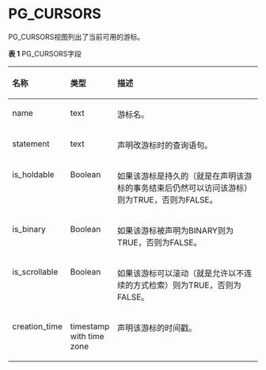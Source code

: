 # PG\_CURSORS<a name="ZH-CN_TOPIC_0242385942"></a>

PG\_CURSORS视图列出了当前可用的游标。

**表 1**  PG\_CURSORS字段

<a name="zh-cn_topic_0237122415_zh-cn_topic_0059778527_td70301f954c74ca2b264a81232edecd0"></a>
<table><thead align="left"><tr id="zh-cn_topic_0237122415_zh-cn_topic_0059778527_rbbd2ce077d084033bf125f3d1c57c81e"><th class="cellrowborder" valign="top" width="18.459999999999997%" id="mcps1.2.4.1.1"><p id="zh-cn_topic_0237122415_zh-cn_topic_0059778527_af9459e0d25874715a0a235c41151b290"><a name="zh-cn_topic_0237122415_zh-cn_topic_0059778527_af9459e0d25874715a0a235c41151b290"></a><a name="zh-cn_topic_0237122415_zh-cn_topic_0059778527_af9459e0d25874715a0a235c41151b290"></a>名称</p>
</th>
<th class="cellrowborder" valign="top" width="17.91%" id="mcps1.2.4.1.2"><p id="zh-cn_topic_0237122415_zh-cn_topic_0059778527_a090ca73f6cdf41bc89324226e458a388"><a name="zh-cn_topic_0237122415_zh-cn_topic_0059778527_a090ca73f6cdf41bc89324226e458a388"></a><a name="zh-cn_topic_0237122415_zh-cn_topic_0059778527_a090ca73f6cdf41bc89324226e458a388"></a>类型</p>
</th>
<th class="cellrowborder" valign="top" width="63.629999999999995%" id="mcps1.2.4.1.3"><p id="zh-cn_topic_0237122415_zh-cn_topic_0059778527_aec7c509fcf244885963561f1cf5b68be"><a name="zh-cn_topic_0237122415_zh-cn_topic_0059778527_aec7c509fcf244885963561f1cf5b68be"></a><a name="zh-cn_topic_0237122415_zh-cn_topic_0059778527_aec7c509fcf244885963561f1cf5b68be"></a>描述</p>
</th>
</tr>
</thead>
<tbody><tr id="zh-cn_topic_0237122415_zh-cn_topic_0059778527_rfad20d3d4e674905a68c3f869cbef840"><td class="cellrowborder" valign="top" width="18.459999999999997%" headers="mcps1.2.4.1.1 "><p id="zh-cn_topic_0237122415_zh-cn_topic_0059778527_aabd6adaa5ae041f7952ef0055bb54c09"><a name="zh-cn_topic_0237122415_zh-cn_topic_0059778527_aabd6adaa5ae041f7952ef0055bb54c09"></a><a name="zh-cn_topic_0237122415_zh-cn_topic_0059778527_aabd6adaa5ae041f7952ef0055bb54c09"></a>name</p>
</td>
<td class="cellrowborder" valign="top" width="17.91%" headers="mcps1.2.4.1.2 "><p id="zh-cn_topic_0237122415_zh-cn_topic_0059778527_a8337fa1ad7d04b5db65ddf1e6ff22c97"><a name="zh-cn_topic_0237122415_zh-cn_topic_0059778527_a8337fa1ad7d04b5db65ddf1e6ff22c97"></a><a name="zh-cn_topic_0237122415_zh-cn_topic_0059778527_a8337fa1ad7d04b5db65ddf1e6ff22c97"></a>text</p>
</td>
<td class="cellrowborder" valign="top" width="63.629999999999995%" headers="mcps1.2.4.1.3 "><p id="zh-cn_topic_0237122415_zh-cn_topic_0059778527_a3135c7cf11014e33b670e423abd556a6"><a name="zh-cn_topic_0237122415_zh-cn_topic_0059778527_a3135c7cf11014e33b670e423abd556a6"></a><a name="zh-cn_topic_0237122415_zh-cn_topic_0059778527_a3135c7cf11014e33b670e423abd556a6"></a>游标名。</p>
</td>
</tr>
<tr id="zh-cn_topic_0237122415_zh-cn_topic_0059778527_r5e71331e5968470f920d46a35e40f285"><td class="cellrowborder" valign="top" width="18.459999999999997%" headers="mcps1.2.4.1.1 "><p id="zh-cn_topic_0237122415_zh-cn_topic_0059778527_af73bbfc5b50d4ed8b97ab9ef445fa77e"><a name="zh-cn_topic_0237122415_zh-cn_topic_0059778527_af73bbfc5b50d4ed8b97ab9ef445fa77e"></a><a name="zh-cn_topic_0237122415_zh-cn_topic_0059778527_af73bbfc5b50d4ed8b97ab9ef445fa77e"></a>statement</p>
</td>
<td class="cellrowborder" valign="top" width="17.91%" headers="mcps1.2.4.1.2 "><p id="zh-cn_topic_0237122415_zh-cn_topic_0059778527_a0d76d00b479543f6931132c5c294c32f"><a name="zh-cn_topic_0237122415_zh-cn_topic_0059778527_a0d76d00b479543f6931132c5c294c32f"></a><a name="zh-cn_topic_0237122415_zh-cn_topic_0059778527_a0d76d00b479543f6931132c5c294c32f"></a>text</p>
</td>
<td class="cellrowborder" valign="top" width="63.629999999999995%" headers="mcps1.2.4.1.3 "><p id="zh-cn_topic_0237122415_zh-cn_topic_0059778527_a58cc781bd6134e7aa100f119e32d0c4c"><a name="zh-cn_topic_0237122415_zh-cn_topic_0059778527_a58cc781bd6134e7aa100f119e32d0c4c"></a><a name="zh-cn_topic_0237122415_zh-cn_topic_0059778527_a58cc781bd6134e7aa100f119e32d0c4c"></a>声明改游标时的查询语句。</p>
</td>
</tr>
<tr id="zh-cn_topic_0237122415_zh-cn_topic_0059778527_ra66c48144c7b4531adaaabc7ca7d3946"><td class="cellrowborder" valign="top" width="18.459999999999997%" headers="mcps1.2.4.1.1 "><p id="zh-cn_topic_0237122415_zh-cn_topic_0059778527_a887f50ec02174fbaa3e80a3f2d564c6f"><a name="zh-cn_topic_0237122415_zh-cn_topic_0059778527_a887f50ec02174fbaa3e80a3f2d564c6f"></a><a name="zh-cn_topic_0237122415_zh-cn_topic_0059778527_a887f50ec02174fbaa3e80a3f2d564c6f"></a>is_holdable</p>
</td>
<td class="cellrowborder" valign="top" width="17.91%" headers="mcps1.2.4.1.2 "><p id="zh-cn_topic_0237122415_zh-cn_topic_0059778527_ace6f281801d74594a610a5ae07e23ddf"><a name="zh-cn_topic_0237122415_zh-cn_topic_0059778527_ace6f281801d74594a610a5ae07e23ddf"></a><a name="zh-cn_topic_0237122415_zh-cn_topic_0059778527_ace6f281801d74594a610a5ae07e23ddf"></a><span id="zh-cn_topic_0237122415_text205252324291"><a name="zh-cn_topic_0237122415_text205252324291"></a><a name="zh-cn_topic_0237122415_text205252324291"></a>Boolean</span></p>
</td>
<td class="cellrowborder" valign="top" width="63.629999999999995%" headers="mcps1.2.4.1.3 "><p id="zh-cn_topic_0237122415_zh-cn_topic_0059778527_a5479be58ca2d4f02affeec7d399ed9b7"><a name="zh-cn_topic_0237122415_zh-cn_topic_0059778527_a5479be58ca2d4f02affeec7d399ed9b7"></a><a name="zh-cn_topic_0237122415_zh-cn_topic_0059778527_a5479be58ca2d4f02affeec7d399ed9b7"></a>如果该游标是持久的（就是在声明该游标的事务结束后仍然可以访问该游标）则为TRUE，否则为FALSE。</p>
</td>
</tr>
<tr id="zh-cn_topic_0237122415_zh-cn_topic_0059778527_rd2176e4740c545c2a5183bfe3689b345"><td class="cellrowborder" valign="top" width="18.459999999999997%" headers="mcps1.2.4.1.1 "><p id="zh-cn_topic_0237122415_zh-cn_topic_0059778527_a60511e1665b84f88a29dd5e677a11cb4"><a name="zh-cn_topic_0237122415_zh-cn_topic_0059778527_a60511e1665b84f88a29dd5e677a11cb4"></a><a name="zh-cn_topic_0237122415_zh-cn_topic_0059778527_a60511e1665b84f88a29dd5e677a11cb4"></a>is_binary</p>
</td>
<td class="cellrowborder" valign="top" width="17.91%" headers="mcps1.2.4.1.2 "><p id="zh-cn_topic_0237122415_zh-cn_topic_0059778527_a4c027704e077482f83c2e778b533bd5d"><a name="zh-cn_topic_0237122415_zh-cn_topic_0059778527_a4c027704e077482f83c2e778b533bd5d"></a><a name="zh-cn_topic_0237122415_zh-cn_topic_0059778527_a4c027704e077482f83c2e778b533bd5d"></a><span id="zh-cn_topic_0237122415_text14365173332913"><a name="zh-cn_topic_0237122415_text14365173332913"></a><a name="zh-cn_topic_0237122415_text14365173332913"></a>Boolean</span></p>
</td>
<td class="cellrowborder" valign="top" width="63.629999999999995%" headers="mcps1.2.4.1.3 "><p id="zh-cn_topic_0237122415_zh-cn_topic_0059778527_a3b64020d516f4c7a8f1d3583585ec714"><a name="zh-cn_topic_0237122415_zh-cn_topic_0059778527_a3b64020d516f4c7a8f1d3583585ec714"></a><a name="zh-cn_topic_0237122415_zh-cn_topic_0059778527_a3b64020d516f4c7a8f1d3583585ec714"></a>如果该游标被声明为BINARY则为TRUE，否则为FALSE。</p>
</td>
</tr>
<tr id="zh-cn_topic_0237122415_zh-cn_topic_0059778527_r4accf5ddea054181a6004f377b53b725"><td class="cellrowborder" valign="top" width="18.459999999999997%" headers="mcps1.2.4.1.1 "><p id="zh-cn_topic_0237122415_zh-cn_topic_0059778527_af57876f2cfd2444199659a76fd91e164"><a name="zh-cn_topic_0237122415_zh-cn_topic_0059778527_af57876f2cfd2444199659a76fd91e164"></a><a name="zh-cn_topic_0237122415_zh-cn_topic_0059778527_af57876f2cfd2444199659a76fd91e164"></a>is_scrollable</p>
</td>
<td class="cellrowborder" valign="top" width="17.91%" headers="mcps1.2.4.1.2 "><p id="zh-cn_topic_0237122415_zh-cn_topic_0059778527_a45c09afb54074f6ebeb46e52a880a27a"><a name="zh-cn_topic_0237122415_zh-cn_topic_0059778527_a45c09afb54074f6ebeb46e52a880a27a"></a><a name="zh-cn_topic_0237122415_zh-cn_topic_0059778527_a45c09afb54074f6ebeb46e52a880a27a"></a><span id="zh-cn_topic_0237122415_text42276348293"><a name="zh-cn_topic_0237122415_text42276348293"></a><a name="zh-cn_topic_0237122415_text42276348293"></a>Boolean</span></p>
</td>
<td class="cellrowborder" valign="top" width="63.629999999999995%" headers="mcps1.2.4.1.3 "><p id="zh-cn_topic_0237122415_zh-cn_topic_0059778527_af081a9e651b3412aace80745b0bdc0c0"><a name="zh-cn_topic_0237122415_zh-cn_topic_0059778527_af081a9e651b3412aace80745b0bdc0c0"></a><a name="zh-cn_topic_0237122415_zh-cn_topic_0059778527_af081a9e651b3412aace80745b0bdc0c0"></a>如果该游标可以滚动（就是允许以不连续的方式检索）则为TRUE，否则为FALSE。</p>
</td>
</tr>
<tr id="zh-cn_topic_0237122415_zh-cn_topic_0059778527_r9099dea4ca3e410f9263d81068791d2b"><td class="cellrowborder" valign="top" width="18.459999999999997%" headers="mcps1.2.4.1.1 "><p id="zh-cn_topic_0237122415_zh-cn_topic_0059778527_abb76539171074b4ea0874a0a48a751c1"><a name="zh-cn_topic_0237122415_zh-cn_topic_0059778527_abb76539171074b4ea0874a0a48a751c1"></a><a name="zh-cn_topic_0237122415_zh-cn_topic_0059778527_abb76539171074b4ea0874a0a48a751c1"></a>creation_time</p>
</td>
<td class="cellrowborder" valign="top" width="17.91%" headers="mcps1.2.4.1.2 "><p id="zh-cn_topic_0237122415_zh-cn_topic_0059778527_a252a79b0eeb64bfe83af8fb48b6a26ef"><a name="zh-cn_topic_0237122415_zh-cn_topic_0059778527_a252a79b0eeb64bfe83af8fb48b6a26ef"></a><a name="zh-cn_topic_0237122415_zh-cn_topic_0059778527_a252a79b0eeb64bfe83af8fb48b6a26ef"></a>timestamp with time zone</p>
</td>
<td class="cellrowborder" valign="top" width="63.629999999999995%" headers="mcps1.2.4.1.3 "><p id="zh-cn_topic_0237122415_zh-cn_topic_0059778527_aa13218825ad642138dcf3ad56a5d0bea"><a name="zh-cn_topic_0237122415_zh-cn_topic_0059778527_aa13218825ad642138dcf3ad56a5d0bea"></a><a name="zh-cn_topic_0237122415_zh-cn_topic_0059778527_aa13218825ad642138dcf3ad56a5d0bea"></a>声明该游标的时间戳。</p>
</td>
</tr>
</tbody>
</table>


